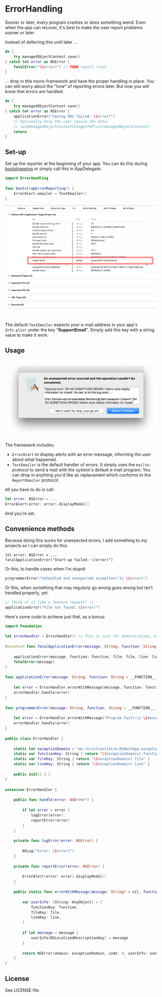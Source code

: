 # ErrorHandling

Sooner or later, every program crashes or does something weird. Even when the app can recover, it's best to make the user report problems sooner or later.

Instead of deferring this until later ...

```swift
do {
    try managedObjectContext.save()
} catch let error as NSError {
    fatalError("\(error)") // TODO report crash
}
```

... drop in this micro-framework and have the proper handling in place. You can still worry about the "how" of reporting errors later. But now you will know that errors are handled:


```swift
do {
    try managedObjectContext.save()
} catch let error as NSError {
    applicationError("Saving MOC failed: \(error)")
    // Optionally help the user rescue the data:
    // saveManagedObjectContextChangesToPlist(managedObjectContext)
    return 
}
```

## Set-up

Set up the reporter at the beginning of your app. You can do this during [bootstrapping](http://christiantietze.de/posts/2015/10/bootstrapping-appdelegate/) or simply call this in AppDelegate:

```swift
import ErrorHandling

func bootstrapErrorReporting() {
    ErrorAlert.emailer = TextEmailer()
}
```

![Info.plist setup](info-plist.png)

The default `TextEmailer` expects your e-mail address in your app's `Info.plist` under the key "**SupportEmail**". Simply add this key with a string value to make it work.


## Usage

![Default Error Dialog](screenshot.png)

The framework includes:

* `ErrorAlert` to display alerts with an error message, informing the user about what happened.
* `TextEmailer` is the default handler of errors. It simply uses the `mailto:` protocol to send a mail with the system's default e-mail program. You can drop in anything you'd like as replacement which conforms to the `ReportEmailer` protocol.

All you have to do is call:

```swift
let error: NSError = ...
ErrorAlert(error: error).displayModal()
```
    
And you're set.


## Convenience methods

Because doing this sucks for unexpected errors, I add something to my projects so I can simply do this:

```
let error: NSError = ...
fatalApplicationError("Start-up failed: \(error)")
```

Or this, to handle cases when I'm stupid:

```swift
programmerError("Unhandled and unexpected exception!!11 \(error)")
```
    
Or this, when something that may regularly go wrong goes wrong but isn't handled properly, yet:

```swift
// Think of it like a feature request! :)
applicationError("File not found: \(error)")
```

Here's some code to achieve just that, as a bonus:

```swift
import Foundation

let errorHandler = ErrorHandler() // This is just for demonstration, of course

@noreturn func fatalApplicationError(message: String, function: String = __FUNCTION__, file: String = __FILE__, line: Int = __LINE__) {

    applicationError(message, function: function, file: file, line: line)
    fatalError(message)
}

func applicationError(message: String, function: String = __FUNCTION__, file: String = __FILE__, line: Int = __LINE__) {

    let error = ErrorHandler.errorWithMessage(message, function: function, file: file, line: line)
    errorHandler.handle(error)
}

func programmerError(message: String, function: String = __FUNCTION__, file: String = __FILE__, line: Int = __LINE__) {

    let error = ErrorHandler.errorWithMessage("Program fault:\n \(message)", function: function, file: file, line: line)
    errorHandler.handle(error)
}

public class ErrorHandler {

    static let exceptionDomain = "de.christiantietze.MyNextApp.exception"
    static var functionKey: String { return "\(exceptionDomain).function" }
    static var fileKey: String { return "\(exceptionDomain).file" }
    static var lineKey: String { return "\(exceptionDomain).line" }

    public init() { }
}

extension ErrorHandler {

    public func handle(error: NSError?) {
    
        if let error = error {
            logError(error)
            reportError(error)
        }
    }
    
    private func logError(error: NSError) {
        
        NSLog("Error: \(error)")
    }
    
    private func reportError(error: NSError) {

        ErrorAlert(error: error).displayModal()
    }

    public static func errorWithMessage(message: String? = nil, function: String = __FUNCTION__, file: String = __FILE__, line: Int = __LINE__) -> NSError {
    
        var userInfo: [String: AnyObject] = [
            functionKey: function,
            fileKey: file,
            lineKey: line,
        ]
    
        if let message = message {
            userInfo[NSLocalizedDescriptionKey] = message
        }
    
        return NSError(domain: exceptionDomain, code: 0, userInfo: userInfo)
    }
}
```

## License

See LICENSE file.
